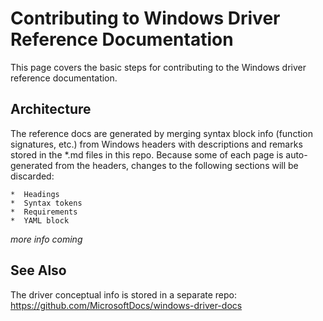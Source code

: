 # Contributing to Windows Driver Reference Documentation

This page covers the basic steps for contributing to the Windows driver reference documentation.

## Architecture

The reference docs are generated by merging syntax block info (function signatures, etc.) from Windows headers with descriptions and remarks stored in the *.md files in this repo.
Because some of each page is auto-generated from the headers, changes to the following sections will be discarded:   

    *  Headings
    *  Syntax tokens
    *  Requirements
    *  YAML block

*more info coming*

## See Also

The driver conceptual info is stored in a separate repo: https://github.com/MicrosoftDocs/windows-driver-docs
